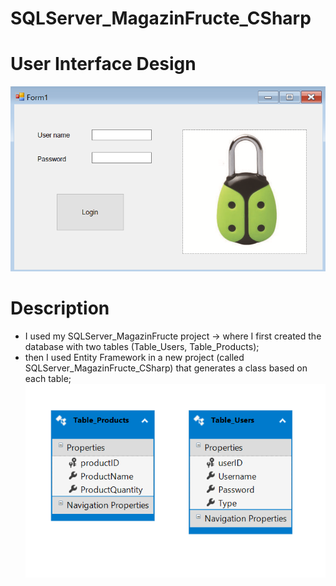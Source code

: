 # SQLServer_MagazinFructe_CSharp

# User Interface Design
![](images/design.png)

# Description
- I used my SQLServer_MagazinFructe project -> where I first created the database with two tables (Table_Users, Table_Products);
- then I used Entity Framework in a new project (called SQLServer_MagazinFructe_CSharp) that generates a class based on each table;
![](images/diagram.png)
